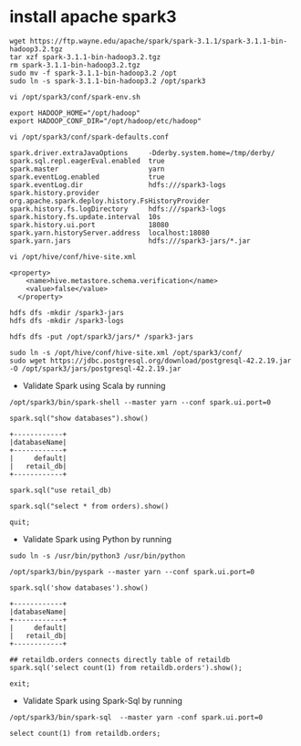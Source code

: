# install apache spark3

```SHELL
wget https://ftp.wayne.edu/apache/spark/spark-3.1.1/spark-3.1.1-bin-hadoop3.2.tgz
tar xzf spark-3.1.1-bin-hadoop3.2.tgz
rm spark-3.1.1-bin-hadoop3.2.tgz
sudo mv -f spark-3.1.1-bin-hadoop3.2 /opt
sudo ln -s spark-3.1.1-bin-hadoop3.2 /opt/spark3
```

```SHELL
vi /opt/spark3/conf/spark-env.sh
```

```SHELL
export HADOOP_HOME="/opt/hadoop"
export HADOOP_CONF_DIR="/opt/hadoop/etc/hadoop"
```

```SHELL
vi /opt/spark3/conf/spark-defaults.conf 
```

```SHELL
spark.driver.extraJavaOptions     -Dderby.system.home=/tmp/derby/
spark.sql.repl.eagerEval.enabled  true
spark.master                      yarn
spark.eventLog.enabled            true
spark.eventLog.dir                hdfs:///spark3-logs
spark.history.provider            org.apache.spark.deploy.history.FsHistoryProvider
spark.history.fs.logDirectory     hdfs:///spark3-logs
spark.history.fs.update.interval  10s
spark.history.ui.port             18080
spark.yarn.historyServer.address  localhost:18080
spark.yarn.jars                   hdfs:///spark3-jars/*.jar
```

```SHELL
vi /opt/hive/conf/hive-site.xml
```

```SHELL
<property>
    <name>hive.metastore.schema.verification</name>
    <value>false</value>
  </property>
```

```SHELL
hdfs dfs -mkdir /spark3-jars
hdfs dfs -mkdir /spark3-logs
 
hdfs dfs -put /opt/spark3/jars/* /spark3-jars
```


```SHELL
sudo ln -s /opt/hive/conf/hive-site.xml /opt/spark3/conf/
sudo wget https://jdbc.postgresql.org/download/postgresql-42.2.19.jar -O /opt/spark3/jars/postgresql-42.2.19.jar
```




- Validate Spark using Scala by running

```SHELL
/opt/spark3/bin/spark-shell --master yarn --conf spark.ui.port=0
```

```SHELL
spark.sql("show databases").show()
```

```SHELL
+------------+
|databaseName|
+------------+
|     default|
|   retail_db|
+------------+
```

```SHELL
spark.sql("use retail_db)
```

```SHELL
spark.sql("select * from orders).show()
```

```SHELL
quit;
```

- Validate Spark using Python by running

```SHELL
sudo ln -s /usr/bin/python3 /usr/bin/python
```

```SHELL
/opt/spark3/bin/pyspark --master yarn --conf spark.ui.port=0
```

```SHELL
spark.sql('show databases').show()
```

```SHELL
+------------+
|databaseName|
+------------+
|     default|
|   retail_db|
+------------+
```

```SHELL
## retaildb.orders connects directly table of retaildb
spark.sql('select count(1) from retaildb.orders').show(); 
```


```SHELL
exit;
```


- Validate Spark using Spark-Sql by running

```SHELL
/opt/spark3/bin/spark-sql  --master yarn -conf spark.ui.port=0
```

```SHELL
select count(1) from retaildb.orders;
```
